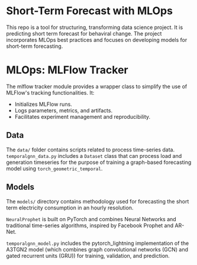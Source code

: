 # Short-Term Forecast with MLOps
This repo is a tool for structuring, transforming data science project. It is predicting short term forecast for behaviral change. The project incorporates MLOps best practices and focuses on developing models for short-term forecasting.

# MLOps: MLFlow Tracker

The mlflow tracker module provides a wrapper class to simplify the use of MLFlow's tracking functionalities. It:

* Initializes MLFlow runs.
* Logs parameters, metrics, and artifacts.
* Facilitates experiment management and reproducibility.

## Data

The `data/` folder contains scripts related to process time-series data. 
`temporalgnn_data.py` includes a `Dataset` class that can process load and generation timeseries for the purpose of training a graph-based forecasting model using `torch_geometric_temporal`.


## Models
The ``models/`` directory contains methodology used for forecasting the short term electricity consumption in an hourly resolution.

`NeuralProphet` is built on PyTorch and combines Neural Networks and traditional time-series algorithms, inspired by Facebook Prophet and AR-Net.

`temporalgnn_model.py` includes the pytorch_lightning implementation of the A3TGN2 model (which combines graph convolutional networks (GCN) and gated recurrent units (GRU)) for training, validation, and prediction.